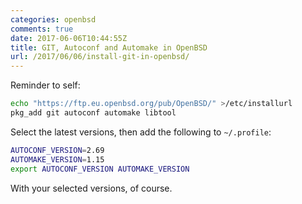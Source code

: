 ```yaml
---
categories: openbsd
comments: true
date: 2017-06-06T10:44:55Z
title: GIT, Autoconf and Automake in OpenBSD
url: /2017/06/06/install-git-in-openbsd/
---
```


Reminder to self:

```sh
echo "https://ftp.eu.openbsd.org/pub/OpenBSD/" >/etc/installurl
pkg_add git autoconf automake libtool
```

Select the latest versions, then add the following to `~/.profile`:

```sh
AUTOCONF_VERSION=2.69
AUTOMAKE_VERSION=1.15
export AUTOCONF_VERSION AUTOMAKE_VERSION
```

With your selected versions, of course.

<!--
  -- Local Variables:
  -- mode: markdown
  -- End:
  -->
